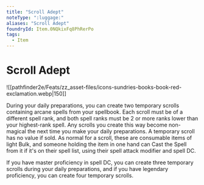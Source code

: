 ```yaml
---
title: "Scroll Adept"
noteType: ":luggage:"
aliases: "Scroll Adept"
foundryId: Item.0NQkixFq8PhRerPo
tags:
  - Item
---
```


# Scroll Adept
![[pathfinder2e/Feats/zz_asset-files/icons-sundries-books-book-red-exclamation.webp|150]]

During your daily preparations, you can create two temporary scrolls containing arcane spells from your spellbook. Each scroll must be of a different spell rank, and both spell ranks must be 2 or more ranks lower than your highest-rank spell. Any scrolls you create this way become non-magical the next time you make your daily preparations. A temporary scroll has no value if sold. As normal for a scroll, these are consumable items of light Bulk, and someone holding the item in one hand can Cast the Spell from it if it's on their spell list, using their spell attack modifier and spell DC.

If you have master proficiency in spell DC, you can create three temporary scrolls during your daily preparations, and if you have legendary proficiency, you can create four temporary scrolls.
